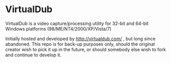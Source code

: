 # VirtualDub
VirtualDub is a video capture/processing utility for 32-bit and 64-bit Windows platforms (98/ME/NT4/2000/XP/Vista/7)

Initially hosted and developed by http://virtualdub.com/ , but long since abandoned. This repo is for back-up purposes only, should the original creator wish to pick it up in the future, or should somebody else wish to fork and continue to develop it.